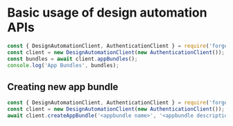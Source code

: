 # Basic usage of design automation APIs

```js
const { DesignAutomationClient, AuthenticationClient } = require('forge-nodejs-utils');
const client = new DesignAutomationClient(new AuthenticationClient());
const bundles = await client.appBundles();
console.log('App Bundles', bundles);
```

## Creating new app bundle

```js
const { DesignAutomationClient, AuthenticationClient } = require('forge-nodejs-utils');
const client = new DesignAutomationClient(new AuthenticationClient());
await client.createAppBundle('<appbundle name>', '<appbundle description>', '<one of the engine IDs>');
```
